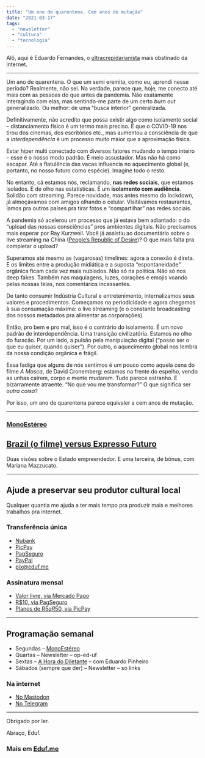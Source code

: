 ```yaml
---
title: "Um ano de quarentena. Cem anos de mutação"
date: "2021-03-17"
tags: 
  - "newsletter"
  - "cultura"
  - "tecnologia"
---
```


Alô, aqui é Eduardo Fernandes, o [ultracrepidarianista](https://www.thefreedictionary.com/ultracrepidarianism) mais obstinado da internet.

* * *

Um ano de quarentena. O que um semi eremita, como eu, aprendi nesse período? Realmente, não sei. Na verdade, parece que, hoje, me conecto até mais com as pessoas do que antes da pandemia. Não exatamente interagindo com elas, mas sentindo-me parte de um certo _burn out_ generalizado. Ou melhor: de uma “busca interior” generalizada.

Definitivamente, não acredito que possa existir algo como isolamento social – distanciamento físico é um termo mais preciso. É que o COVID-19 nos tirou dos cinemas, dos escritórios etc., mas aumentou a consciência de que a _interdependência_ é um processo muito maior que a aproximação física.

Estar hiper multi conectado com diversos fatores mudando o tempo inteiro – esse é o nosso modo padrão. É meio assustador. Mas não há como escapar. Até a flatulência das vacas influencia no aquecimento global (e, portanto, no nosso futuro como espécie). Imagine todo o resto.

No entanto, cá estamos nós, reclamando, **nas redes sociais**, que estamos isolados. E de olho nas estatísticas. É um **isolamento com audiência**. Solidão com streaming. Parece novidade, mas antes mesmo do lockdown, já almoçávamos com amigos olhando o celular. Visitávamos restaurantes, íamos pra outros países pra tirar fotos e “compartilhar” nas redes sociais.

A pandemia só acelerou um processo que já estava bem adiantado: o do “upload das nossas consciências” pros ambientes digitais. Não precisamos mais esperar por Ray Kurzweil. Você já assistiu ao documentário sobre o live streaming na China ([People’s Republic of Desire](https://www.imdb.com/title/tt7478112/))? O que mais falta pra completar o upload?

Superamos até mesmo as (vagarosas) timelines: agora a conexão é direta. E os limites entre a produção midiática e a suposta “espontaneidade” orgânica ficam cada vez mais nublados. Não só na política. Não só nos deep fakes. Também nas maquiagens, luzes, corações e emojis voando pelas nossas telas, nos comentários incessantes.

De tanto consumir Indústria Cultural e entretenimento, internalizamos seus valores e procedimentos. Começamos na periodicidade e agora chegamos à sua consumação máxima: o live streaming (e o constante broadcasting dos nossos metadados pra alimentar as corporações).

Então, pro bem e pro mal, isso é o contrário do isolamento. É um novo padrão de interdependência. Uma transição civilizatória. Estamos no olho do furacão. Por um lado, a pulsão pela manipulação digital (“posso ser o que eu quiser, quando quiser”). Por outro, o aquecimento global nos lembra da nossa condição orgânica e frágil.

Essa fadiga que alguns de nós sentimos é um pouco como aquela cena do filme _A Mosca_, de David Cronemberg: estamos na frente do espelho, vendo as unhas caírem, corpo e mente mudarem. Tudo parece estranho. E bizarramente atraente. “No que vou me transformar?” O que significa ser _outra coisa_?

Por isso, um ano de quarentena parece equivaler a cem anos de mutação.

* * *

### [MonoEstéreo](https://eduf.me/MonoEstéreo/)

## [Brazil (o filme) versus Expresso Futuro](https://eduf.me/brazil-o-filme-versus-expresso-futuro/)

Duas visões sobre o Estado empreendedor. E uma terceira, de bônus, com Mariana Mazzucato.

* * *

## Ajude a preservar seu produtor cultural local

Qualquer quantia me ajuda a ter mais tempo pra produzir mais e melhores trabalhos pra internet.

### Transferência única

- [Nubank](https://eduf.us5.list-manage.com/track/click?u=54a934b9aa7d008b9bb575d47&id=e879d8b961&e=85ed5a88c6)
- [PicPay](https://eduf.us5.list-manage.com/track/click?u=54a934b9aa7d008b9bb575d47&id=0d81ec46c6&e=85ed5a88c6)
- [PagSeguro](https://eduf.us5.list-manage.com/track/click?u=54a934b9aa7d008b9bb575d47&id=e80e4ef0f6&e=85ed5a88c6)
- [PayPal](https://eduf.us5.list-manage.com/track/click?u=54a934b9aa7d008b9bb575d47&id=a9b758a8f3&e=85ed5a88c6)
- pix@eduf.me

### Assinatura mensal

- [Valor livre, via Mercado Pago](https://eduf.us5.list-manage.com/track/click?u=54a934b9aa7d008b9bb575d47&id=97a43948c4&e=85ed5a88c6)
- [R$10, via PagSeguro](https://eduf.us5.list-manage.com/track/click?u=54a934b9aa7d008b9bb575d47&id=94de3fdb2d&e=85ed5a88c6)
- [Planos de R$5 a R$50, via PicPay](https://eduf.us5.list-manage.com/track/click?u=54a934b9aa7d008b9bb575d47&id=977e915c36&e=85ed5a88c6)

* * *

## Programação semanal

- Segundas – [MonoEstéreo](https://eduf.me/tag/MonoEstéreo/)
- Quartas – Newsletter – op-ed-uf
- Sextas – [A Hora do Diletante](https://eduf.me/tag/a-hora-do-diletante/) – com Eduardo Pinheiro
- Sábados (sempre que der) – Newsletter – só links

### Na internet

- [No Mastodon](https://mastodon.social/@eduf)
- [No Telegram](https://t.me/edufme)

* * *

Obrigado por ler.

Abraço, Eduf.

### Mais em [Eduf.me](https://eduf.me)
